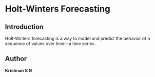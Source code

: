 # Holt-Winters Forecasting 

## Introduction
Holt-Winters forecasting is a way to model and predict the behavior of a sequence of values over time—a time series.

## Author
**Krishnan S G** 